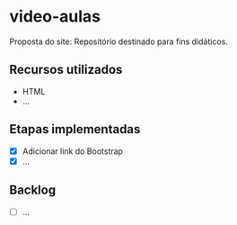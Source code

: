 # video-aulas
Proposta do site: Repositório destinado para fins didáticos.
## Recursos utilizados
- HTML
- ...
## Etapas implementadas
- [x] Adicionar link do Bootstrap
- [x] ...
## Backlog
- [ ] ...
